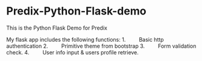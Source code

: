 # Predix-Python-Flask-demo
This is the Python Flask Demo for Predix 


My flask app includes the following functions: 1.         Basic http authentication 2.         Primitive theme from bootstrap 3.         Form validation check. 4.         User info input & users profile retrieve. 

